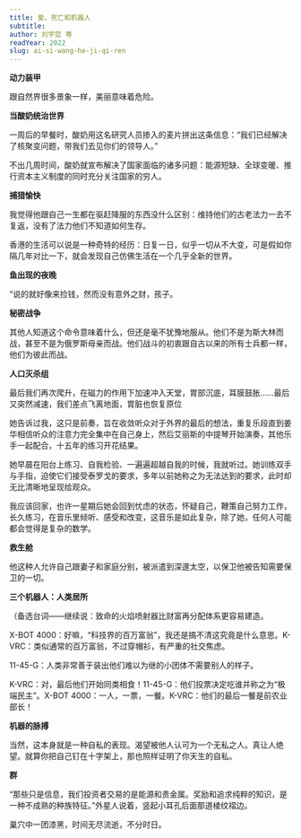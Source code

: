 ```yaml
---
title: 爱，死亡和机器人
subtitle:
author: 刘宇昆 等
readYear: 2022
slug: ai-si-wang-he-ji-qi-ren
---
```


**动力装甲**

跟自然界很多景象一样，美丽意味着危险。

**当酸奶统治世界**

一周后的早餐时，酸奶用这名研究人员掺入的麦片拼出这条信息：“我们已经解决了核聚变问题，带我们去见你们的领导人。”

不出几周时间，酸奶就宣布解决了国家面临的诸多问题：能源短缺、全球变暖、推行资本主义制度的同时充分关注国家的穷人。

**捕猎愉快**

我觉得他跟自己一生都在驱赶降服的东西没什么区别：维持他们的古老法力一去不复返，没有了法力他们不知道如何生存。

香港的生活可以说是一种奇特的经历：日复一日，似乎一切从不大变，可是假如你隔几年对比一下，就会发现自己仿佛生活在一个几乎全新的世界。

**鱼出现的夜晚**

“说的就好像来捡钱，然而没有意外之财，孩子。

**秘密战争**

其他人知道这个命令意味着什么，但还是毫不犹豫地服从。他们不是为斯大林而战，甚至不是为俄罗斯母亲而战。他们战斗的初衷跟自古以来的所有士兵都一样，他们为彼此而战。

**人口灭杀组**

最后我们再次爬升，在磁力的作用下加速冲入天堂，胃部沉底，耳膜鼓胀……最后又突然减速，我们差点飞离地面，胃脏也恢复原位

她告诉过我，这只是前奏，旨在收敛听众对于外界的最后的想法，重复乐段直到姜华相信听众的注意力完全集中在自己身上，然后艾丽斯的中提琴开始演奏，其他乐手一起配合，十五年的练习开花结果。

她早晨在阳台上练习、自我检验、一遍遍超越自我的时候，我就听过。她训练双手与手指，迫使它们接受泰罗戈的要求，多年以前她称之为无法达到的要求，此时却无比清晰地呈现给观众。

我应该回家，也许一星期后她会回到忧虑的状态，怀疑自己，鞭策自己努力工作，长久练习，在音乐里倾听、感受和改变，这音乐是如此复杂，除了她，任何人可能都会觉得是复杂的数学。

**救生舱**

他这种人允许自己跟妻子和家庭分别，被派遣到深邃太空，以保卫他被告知需要保卫的一切。

**三个机器人：人类居所**

（备选台词——继续说：致命的火焰喷射器比财富再分配体系更容易建造。

X-BOT 4000：好嘛，“科技界的百万富翁”，我还是搞不清这究竟是什么意思。K-VRC：类似通常的百万富翁，不过穿帽衫，有严重的社交焦虑。

11-45-G：人类非常善于装出他们难以为继的小团体不需要别人的样子。

K-VRC：对，最后他们开始同类相食！11-45-G：他们投票决定吃谁并称之为“极端民主”。X-BOT 4000：一人，一票，一餐。K-VRC：他们的最后一餐是前农业部长！

**机器的脉搏**

当然，这本身就是一种自私的表现。渴望被他人认可为一个无私之人。真让人绝望。就算你把自己钉在十字架上，那也照样证明了你天生的自私。

**群**

“那些只是信息，我们投资者交易的是能源和贵金属。奖励和追求纯粹的知识，是一种不成熟的种族特征。”外星人说着，竖起小耳孔后面那道棱纹褶边。

巢穴中一团漆黑，时间无尽流逝，不分时日。